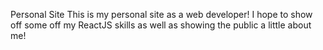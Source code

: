 Personal Site
This is my personal site as a web developer! I hope to show off some off my ReactJS skills as well as showing the public a little about me!

